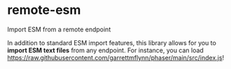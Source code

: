 # remote-esm
 Import ESM from a remote endpoint

 In addition to standard ESM import features, this library allows for you to **import ESM text files** from any endpoint. For instance, you can load https://raw.githubusercontent.com/garrettmflynn/phaser/main/src/index.js!